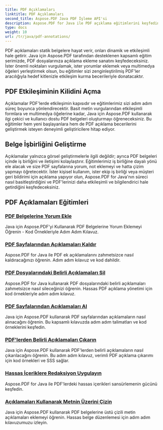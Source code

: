```yaml
---
title: PDF Açıklamaları
linktitle: PDF Açıklamaları
second_title: Aspose.PDF Java PDF İşleme API'si
description: Aspose.PDF for Java ile PDF açıklama eğitimlerini keşfedin, PDF'lerinize etkileşim, yorum ve daha fazlasını eklemeyi öğrenin.
type: docs
weight: 10
url: /tr/java/pdf-annotations/
---
```


PDF açıklamaları statik belgelere hayat verir, onları dinamik ve etkileşimli hale getirir. Java için Aspose.PDF tarafından desteklenen kapsamlı eğitim serimizde, PDF dosyalarınıza açıklama ekleme sanatını keşfedeceksiniz. İster önemli noktaları vurgulamak, ister yorumlar eklemek veya multimedya öğeleri yerleştirmek olsun, bu eğitimler sizi zenginleştirilmiş PDF'ler aracılığıyla hedef kitlenizle etkileşim kurma becerileriyle donatacaktır.

## PDF Etkileşiminin Kilidini Açma

Açıklamalar PDF'lerde etkileşimin kapısıdır ve eğitimlerimiz sizi adım adım süreç boyunca yönlendirecektir. Basit metin vurgularından etkileşimli formlara ve multimedya öğelerine kadar, Java için Aspose.PDF kullanarak ilgi çekici ve kullanıcı dostu PDF belgeleri oluşturmayı öğreneceksiniz. Bu eğitimler hem yeni başlayanlara hem de PDF açıklama becerilerini geliştirmek isteyen deneyimli geliştiricilere hitap ediyor.

## Belge İşbirliğini Geliştirme

Açıklamalar yalnızca görsel geliştirmelerle ilgili değildir; ayrıca PDF belgeleri içinde iş birliğini ve iletişimi kolaylaştırır. Eğitimlerimiz iş birliğine dayalı yönü ele alacak ve size PDF sayfalarına yorum, not eklemeyi ve hatta çizim yapmayı öğretecektir. İster kişisel kullanım, ister ekip iş birliği veya müşteri geri bildirimi için açıklama yapıyor olun, Aspose.PDF for Java'nın süreci nasıl basitleştirdiğini ve PDF'lerinizi daha etkileşimli ve bilgilendirici hale getirdiğini keşfedeceksiniz.

## PDF Açıklamaları Eğitimleri
### [PDF Belgelerine Yorum Ekle](./add-comments-pdf-documents/)
Java için Aspose.PDF'yi Kullanarak PDF Belgelerine Yorum Eklemeyi Öğrenin - Kod Örnekleriyle Adım Adım Kılavuz.
### [PDF Sayfalarından Açıklamaları Kaldır](./remove-annotations-pdf-pages/)
Aspose.PDF for Java ile PDF ek açıklamalarını zahmetsizce nasıl kaldıracağınızı öğrenin. Adım adım kılavuz ve kod dahildir.
### [PDF Dosyalarındaki Belirli Açıklamaları Sil](./delete-specific-annotations-pdf-files/)
Aspose.PDF for Java kullanarak PDF dosyalarındaki belirli açıklamaları zahmetsizce nasıl sileceğinizi öğrenin. Hassas PDF açıklama yönetimi için kod örnekleriyle adım adım kılavuz.
### [PDF Sayfalarından Açıklamaları Al](./retrieve-annotations-pdf-pages/)
Java için Aspose.PDF kullanarak PDF sayfalarından açıklamaların nasıl alınacağını öğrenin. Bu kapsamlı kılavuzda adım adım talimatları ve kod örneklerini keşfedin.
### [PDF'lerden Belirli Açıklamaları Çıkarın](./extract-specific-annotation-pdfs/)
Java için Aspose.PDF kullanarak PDF'lerden belirli açıklamaların nasıl çıkarılacağını öğrenin. Bu adım adım kılavuz, verimli PDF açıklama çıkarımı için kod örnekleri ve SSS sağlar.
### [Hassas İçeriklere Redaksiyon Uygulayın](./apply-redaction-sensitive-content/)
Aspose.PDF for Java ile PDF'lerdeki hassas içerikleri sansürlemenin gücünü keşfedin.
### [Açıklamaları Kullanarak Metnin Üzerini Çizin](./strike-through-text-using-annotations/)
Java için Aspose.PDF kullanarak PDF belgelerine üstü çizili metin açıklamaları eklemeyi öğrenin. Hassas belge düzenlemesi için adım adım kılavuzumuzu izleyin.